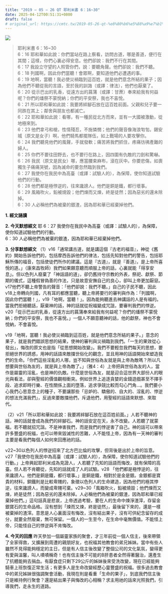 ```yaml
---
title: "2019 – 05 – 26 QT 耶利米書 6：16~30"
date: 2025-04-12T00:51:31+0800
draft: false
# original_url: https://cmtc.tw/2019-05-26-qt-%e8%80%b6%e5%88%a9%e7%b1%b3%e6%9b%b8-6%ef%bc%9a1630
---
```


![](/images/qt.jpg)
> 耶利米書 6：16\~30  
> 6：16 耶和華如此說：你們當站在路上察看，訪問古道，哪是善道，便行在其間；這樣，你們心裏必得安息。他們卻說：我們不行在其間。  
> 6：17 我設立守望的人照管你們，說：要聽角聲。他們卻說：我們不聽。  
> 6：18 列國啊，因此你們當聽！會眾啊，要知道他們必遭遇的事。  
> 6：19 地啊，當聽！我必使災禍臨到這百姓，就是他們意念所結的果子；因為他們不聽從我的言語，至於我的訓誨（或譯：律法），他們也厭棄了。  
> 6：20 從示巴出的乳香，從遠方出的菖蒲（或譯：甘蔗）奉來給我有何益呢？你們的燔祭不蒙悅納；你們的平安祭，我也不喜悅。  
> 6：21 所以耶和華如此說：我要將絆腳石放在這百姓前面。父親和兒子要一同跌在其上；鄰舍與朋友也都滅亡。  
> 6：22 耶和華如此說：看哪，有一種民從北方而來，並有一大國被激動，從地極來到。  
> 6：23 他們拿弓和槍，性情殘忍，不施憐憫；他們的聲音像海浪匉訇。錫安城（原文是女子）啊，他們騎馬都擺隊伍，如上戰場的人要攻擊你。  
> 6：24 我們聽見他們的風聲，手就發軟；痛苦將我們抓住，疼痛彷彿產難的婦人。  
> 6：25 你們不要往田野去，也不要行在路上，因四圍有仇敵的刀劍和驚嚇。  
> 6：26 我民（原文是民女）哪，應當腰束麻布，滾在灰中。你要悲傷，如喪獨生子痛痛哭號，因為滅命的要忽然臨到我們。  
> 6：27 我使你在我民中為高臺（或譯：試驗人的），為保障，使你知道試驗他們的行動。  
> 6：28 他們都是極悖逆的，往來讒謗人。他們是銅是鐵，都行壞事。  
> 6：29 風箱吹火，鉛被燒毀；他們煉而又煉，終是徒然；因為惡劣的還未除掉。  
> 6：30 人必稱他們為被棄的銀渣，因為耶和華已經棄掉他們。

**1. 經文誦讀**

**2.  今天默想經文**
耶 6：27 我使你在我民中為高臺（或譯：試驗人的），為保障，使你知道試驗他們的行動。  
6：30 人必稱他們為被棄的銀渣，因為耶和華已經棄掉他們。

**3. 分享默想經文**
（1）v16「通常講古道，就是講這個『古老的福音』，神從《舊約》開始告訴他們的，包括摩西告訴他們的律法，包括先知對他們的警告，包括耶穌所傳的福音，包括使徒們所作的建議。這是『古道』，就是『善道』，是上帝所喜悅的道。」（康來昌牧師）我們如果願意聽而順服上帝的話，心裏就能「得享安息」。但以色列人廢棄了「神話語的道」，卻仍舊持守宗教的外表，祭祀、獻祭、節期的儀式，這種假冒偽善的作法，只是故意安撫自己的良心，卻叫上帝更加厭惡。v17他們不聽上帝警告的聲音：「他們卻說：我們不聽。」自己的子民不聽，因此v18上帝轉向列國，凡有耳的都應當聽，聽上帝將要行的審判與作為：「列國啊，因此你們當聽！」，v19「地啊，當聽！」。因為能夠聽進去神講話的人是有福的。當我們拒絕聽話，厭棄神的話，神的話就從祝福變成咒詛，要審判我們的悖逆。v20「從示巴出的乳香，從遠方出的菖蒲奉來給我有何益呢？你們的燔祭不蒙悅納；你們的平安祭，我也不喜悅。」一個人不願意聽神的話，他的獻祭，神也不會悅納，不會喜悅。

v19「地啊，當聽！我必使災禍臨到這百姓，就是他們意念所結的果子。」意念的果子，就是我們錯誤思想的結果，使神的審判與災禍臨到我們。「一生的果效從心發出」，悔改的原文也是指「從思想開始改變」。我們不要輕忽我們每天的思想，要拒絕世界的誘惑，用神的話語來敵擋世俗化的觀念，並且用神的話語開始來塑造我們的生命。「你們這些淫亂的人哪，豈不知與世俗為友就是與上帝為敵嗎？所以凡想要與世俗為友的，就是與上帝為敵了。」（雅4：4）上帝把與世俗為友的人，當作是屬靈的淫亂，也是神的仇敵。什麼是世俗為友，就是迎合這世界大部份人的眼光與看法，卻與聖經的價值觀相衝突。例如世界上追逐貪婪的金錢遊戲甚至不擇手段、追求即時行樂、在性關係上面的墮落，追求爭競比較而勾心鬥角…。我們要小心我們心思意念上的種子，不要讓那些「忌妒的、驕傲的、自大的、淫亂的、悖逆的想法充滿我們」，反過來要敵擋他們，斥退他們，用聖經的話語來默想、來取代。

（2）v21「所以耶和華如此說：我要將絆腳石放在這百姓前面。」人若不聽神的話，神的話就會成為我們的絆腳石。神的話安定在天，永不改變。人若聽了就蒙福，若不聽就招咒詛。不是神害我們，而是我們的悖逆害了自己。神的話可以帶來許多豐盛的祝福，也可以帶來毀滅性的苦難，人不能怪上帝，因為有一天神的審判主要是看我們每個人如何來回應祂的話。

v22\~30以色列人的悖逆招來了北方巴比倫的攻擊，但背後是出於上帝的旨意。v27「我使你在我民中為高臺（或譯：試驗人的），為保障，使你知道試驗他們的行動。」上帝興起耶利米成為見證人，人若聽了先知的話語而悔改，就有保障的高臺。但人若不肯聽從，先知的話就成了人的試驗。v28 「他們都是極悖逆的，往來讒謗人。他們是銅是鐵，都行壞事。」是銅是鐵，相對於是金是銀。金銀都是寶貴的材料，銅鐵則是比較卑賤的，象徵以色列人的生命建造，因為他們的極其悖逆，往來讒謗人，而變成卑賤可棄。v29\~30「風箱吹火，鉛被燒毀；他們煉而又煉，終是徒然；因為惡劣的還未除掉。人必稱他們為被棄的銀渣，因為耶和華已經棄掉他們。」這句話真是悲哀，上帝透過考驗，要在人的生命中煉淨渣滓，存留金銀寶石的生命品格。沒有想到「煉而又煉，終是徒然」，最後留下來的，還是一樣被棄掉的渣滓。意思是人心裏面沒有悔改，沒有結出果子，沒有可供紀念留存的成分，就要全然廢棄，無可保留。一個人的一生至今，在生命中毫無價值。不能怪上帝，只能怪自己的悖逆與不肯悔改。

**4. 今天的回應**
昨天參加一個屬靈家族的聚會，才三年前從一個人信主，後來帶領了全家得救，又擴展到周遭的親朋好友，也祝福其他教會的弟兄姊妹。當中有些人雖然不見得能夠穩定的主日，但是有人信主後改變了整個公司的文化氣氛，變得更有愛與溫馨，叫人嘖嘖稱奇！也有信主後不可能的B肝患者全然得著醫治，還產生了抗體能夠去捐血。有厭食症只剩下29公斤的姊妹後來受洗改變，現在已經能夠騎車上班恢復正常生活；有更多人是生命改變經歷心靈豐盛的祝福。很多過去教會中的弟兄姊妹很強調聚會活動，我現在則是看重「生命的果子」，到底我們信主後只是維持例行聚會？還是結出果子與悔改的心相稱？求主用祂的話來光照我們，引導我們，走永生的道路。
